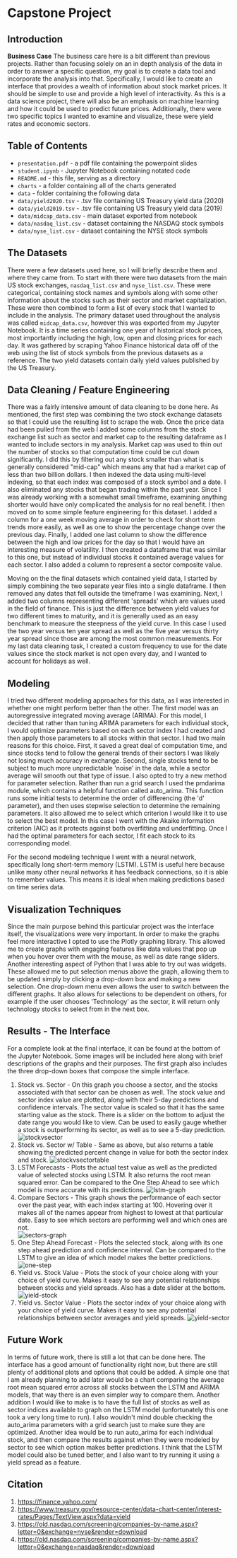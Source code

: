 # Capstone Project 

## Introduction

**Business Case**  The business care here is a bit different than previous projects.  Rather than focusing solely on an in depth analysis of the data in order to answer a specific question, my goal is to create a data tool and incorporate the analysis into that. Specifically, I would like to create an interface that provides a wealth of information about stock market prices.  It should be simple to use and provide a high level of interactivity.  As this is a data science project, there will also be an emphasis on machine learning and how it could be used to predict future prices.  Additionally, there were two specific topics I wanted to examine and visualize, these were yield rates and economic sectors.



## Table of Contents

- `presentation.pdf` - a pdf file containing the powerpoint slides
- `student.ipynb` - Jupyter Notebook containing notated code
- `README.md` - this file, serving as a directory
- `charts` - a folder containing all of the charts generated
- `data` - folder containing the following data
- `data/yield2020.tsv` - .tsv file containing US Treasury yield data (2020)
- `data/yield2019.tsv` - .tsv file containing US Treasury yield data (2019)
- `data/midcap_data.csv` - main dataset exported from notebook
- `data/nasdaq_list.csv` - dataset containing the NASDAQ stock symbols
- `data/nyse_list.csv` - dataset containing the NYSE stock symbols 

## The Datasets

There were a few datasets used here, so I will briefly describe them and where they came from. To start with there were two datasets from the main US stock exchanges, `nasdaq_list.csv` and `nyse_list.csv`.  These were categorical, containing stock names and symbols along with some other information about the stocks such as their sector and market capitalization.  These were then combined to form a list of every stock that I wanted to include in the analysis.  The primary dataset used throughout the analysis was called `midcap_data.csv`, however this was exported from my Jupyter Notebook. It is a time series containing one year of historical stock prices, most importantly including the high, low, open and closing prices for each day.  It was gathered by scraping Yahoo Finance historical data off of the web using the list of stock symbols from the previous datasets as a reference.  The two yield datasets contain daily yield values published by the US Treasury.

## Data Cleaning / Feature Engineering

There was a fairly intensive amount of data cleaning to be done here.  As mentioned, the first step was combining the two stock exchange datasets so that I could use the resulting list to scrape the web.  Once the price data had been pulled from the web I added some columns from the stock exchange list such as sector and market cap to the resulting dataframe as I wanted to include sectors in my analysis.  Market cap was used to thin out the number of stocks so that computation time could be cut down significantly.  I did this by filtering out any stock smaller than what is generally considered "mid-cap" which means any that had a market cap of less than two billion dollars.  I then indexed the data using multi-level indexing, so that each index was composed of a stock symbol and a date.  I also eliminated any stocks that began trading within the past year.  Since I was already working with a somewhat small timeframe, examining anything shorter would have only complicated the analysis for no real benefit. I then moved on to some simple feature engineering for this dataset. I added a column for a one week moving average in order to check for short term trends more easily, as well as one to show the percentage change over the previous day.  Finally, I added one last column to show the difference between the high and low prices for the day so that I would have an interesting measure of volatility.  I then created a dataframe that was similar to this one, but instead of individual stocks it contained average values for each sector.  I also added a column to represent a sector composite value.  

Moving on the the final datasets which contained yield data, I started by simply combining the two separate year files into a single dataframe.  I then removed any dates that fell outside the timeframe I was examining.  Next, I added two columns representing different 'spreads' which are values used in the field of finance.  This is just the difference between yield values for two different times to maturity, and it is generally used as an easy benchmark to measure the steepness of the yield curve.  In this case I used the two year versus ten year spread as well as the five year versus thirty year spread since those are among the most common measurements.  For my last data cleaning task, I created a custom frequency to use for the date values since the stock market is not open every day, and I wanted to account for holidays as well. 

## Modeling

I tried two different modeling approaches for this data, as I was interested in whether one might perform better than the other.  The first model was an autoregressive integrated moving average (ARIMA).  For this model, I decided that rather than tuning ARIMA parameters for each individual stock, I would optimize parameters based on each sector index I had created and then apply those parameters to all stocks within that sector.  I had two main reasons for this choice.  First, it saved a great deal of computation time, and since stocks tend to follow the general trends of their sectors I was likely not losing much accuracy in exchange.  Second, single stocks tend to be subject to much more unpredictable 'noise' in the data, while a sector average will smooth out that type of issue.  I also opted to try a new method for parameter selection.  Rather than run a grid search I used the pmdarima module, which contains a helpful function called auto_arima.  This function runs some initial tests to determine the order of differencing (the 'd' parameter), and then uses stepwise selection to determine the remaining parameters.  It also allowed me to select which criterion I would like it to use to select the best model.  In this case I went with the Akaike information criterion (AIC) as it protects against both overfitting and underfitting.  Once I had the optimal parameters for each sector, I fit each stock to its corresponding model.  

For the second modeling technique I went with a neural network, specifically long short-term memory (LSTM).  LSTM is useful here because unlike many other neural networks it has feedback connections, so it is able to remember values.  This means it is ideal when making predictions based on time series data.   

## Visualization Techniques

Since the main purpose behind this particular project was the interface itself, the visualizations were very important.  In order to make the graphs feel more interactive I opted to use the Plotly graphing library.  This allowed me to create graphs with engaging features like data values that pop up when you hover over them with the mouse, as well as date range sliders.  Another interesting aspect of Python that I was able to try out was widgets.  These allowed me to put selection menus above the graph, allowing them to be updated simply by clicking a drop-down box and making a new selection.  One drop-down menu even allows the user to switch between the different graphs.  It also allows for selections to be dependent on others, for example if the user chooses 'Technology' as the sector, it will return only technology stocks to select from in the next box.

## Results - The Interface

For a complete look at the final interface, it can be found at the bottom of the Jupyter Notebook.  Some images will be included here along with brief descriptions of the graphs and their purposes.  The first graph also includes the three drop-down boxes that compose the simple interface.

1. Stock vs. Sector - On this graph you choose a sector, and the stocks associated with that sector can be chosen as well.  The stock value and sector index value are plotted, along with their 5-day predictions and confidence intervals. The sector value is scaled so that it has the same starting value as the stock.  There is a slider on the bottom to adjust the date range you would like to view.  Can be used to easily gauge whether a stock is outperforming its sector, as well as to see a 5-day prediction. 
![stockvsector](https://github.com/dvb2017/dsc-capstone-project-v2-onl01-dtsc-ft-052620/blob/master/charts/stockvsector.PNG)
2. Stock vs. Sector w/ Table - Same as above, but also returns a table showing the predicted percent change in value for both the sector index and stock. 
![stockvsectortable](https://github.com/dvb2017/dsc-capstone-project-v2-onl01-dtsc-ft-052620/blob/master/charts/stockvsector_table.PNG)
3. LSTM Forecasts - Plots the actual test value as well as the predicted value of selected stocks using LSTM.  It also returns the root mean squared error.  Can be compared to the One Step Ahead to see which model is more accurate with its predictions.
![lstm-graph](https://github.com/dvb2017/dsc-capstone-project-v2-onl01-dtsc-ft-052620/blob/master/charts/LSTM-graph.PNG)
4. Compare Sectors - This graph shows the performance of each sector over the past year, with each index starting at 100.  Hovering over it makes all of the names appear from highest to lowest at that particular date. Easy to see which sectors are performing well and which ones are not.  
![sectors-graph](https://github.com/dvb2017/dsc-capstone-project-v2-onl01-dtsc-ft-052620/blob/master/charts/sectors_graph.png)
5. One Step Ahead Forecast - Plots the selected stock, along with its one step ahead prediction and confidence interval. Can be compared to the LSTM to give an idea of which model makes the better predictions.  
![one-step](https://github.com/dvb2017/dsc-capstone-project-v2-onl01-dtsc-ft-052620/blob/master/charts/one-step.PNG)
6. Yield vs. Stock Value - Plots the stock of your choice along with your choice of yield curve.  Makes it easy to see any potential relationships between stocks and yield spreads.  Also has a date slider at the bottom.  
![yield-stock](https://github.com/dvb2017/dsc-capstone-project-v2-onl01-dtsc-ft-052620/blob/master/charts/yieldvstock.PNG)
7. Yield vs. Sector Value - Plots the sector index of your choice along with your choice of yield curve.  Makes it easy to see any potential relationships between sector averages and yield spreads.
![yield-sector](https://github.com/dvb2017/dsc-capstone-project-v2-onl01-dtsc-ft-052620/blob/master/charts/yieldvsector.PNG)

## Future Work

In terms of future work, there is still a lot that can be done here.  The interface has a good amount of functionality right now, but there are still plenty of additional plots and options that could be added.  A simple one that I am already planning to add later would be a chart comparing the average root mean squared error across all stocks between the LSTM and ARIMA models, that way there is an even simpler way to compare them.  Another addition I would like to make is to have the full list of stocks as well as sector indices available to graph on the LSTM model (unfortunately this one took a very long time to run).  I also wouldn't mind double checking the auto_arima parameters with a grid search just to make sure they are optimized.  Another idea would be to run auto_arima for each individual stock, and then compare the results against when they were modeled by sector to see which option makes better predictions.  I think that the LSTM model could also be tuned better, and I also want to try running it using a yield spread as a feature.  

## Citation

1. https://finance.yahoo.com/
2. https://www.treasury.gov/resource-center/data-chart-center/interest-rates/Pages/TextView.aspx?data=yield
3. https://old.nasdaq.com/screening/companies-by-name.aspx?letter=0&exchange=nyse&render=download
4. https://old.nasdaq.com/screening/companies-by-name.aspx?letter=0&exchange=nasdaq&render=download
